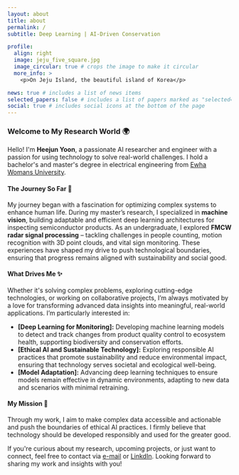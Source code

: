 ```yaml
---
layout: about
title: about
permalink: /
subtitle: Deep Learning | AI-Driven Conservation

profile:
  align: right
  image: jeju_five_square.jpg
  image_circular: true # crops the image to make it circular
  more_info: >
    <p>On Jeju Island, the beautiful island of Korea</p>

news: true # includes a list of news items
selected_papers: false # includes a list of papers marked as "selected={true}"
social: true # includes social icons at the bottom of the page
---
```

### Welcome to My Research World 🌍
Hello! I'm **Heejun Yoon**, a passionate AI researcher and engineer with a passion for using technology to solve real-world challenges. I hold a bachelor's and master's degree in electrical engineering from [Ewha Womans University](https://www.ewha.ac.kr/ewhaen/index.do).


#### The Journey So Far 🚀
My journey began with a fascination for optimizing complex systems to enhance human life. During my master’s research, I specialized in **machine vision**, building adaptable and efficient deep learning architectures for inspecting semiconductor products. As an undergraduate, I explored **FMCW radar signal processing** – tackling challenges in people counting, motion recognition with 3D point clouds, and vital sign monitoring. These experiences have shaped my drive to push technological boundaries, ensuring that progress remains aligned with sustainability and social good.

#### What Drives Me ✨
Whether it's solving complex problems, exploring cutting-edge technologies, or working on collaborative projects, I’m always motivated by a love for transforming advanced data insights into meaningful, real-world applications. I’m particularly interested in:
- **[Deep Learning for Monitoring]:** Developing machine learning models to detect and track changes from product quality control to ecosystem health, supporting biodiversity and conservation efforts.
- **[Ethical AI and Sustainable Technology]:** Exploring responsible AI practices that promote sustainability and reduce environmental impact, ensuring that technology serves societal and ecological well-being.
- **[Model Adaptation]:** Advancing deep learning techniques to ensure models remain effective in dynamic environments, adapting to new data and scenarios with minimal retraining.

#### My Mission 🌱
Through my work, I aim to make complex data accessible and actionable and push the boundaries of ethical AI practices. I firmly believe that technology should be developed responsibly and used for the greater good.

If you're curious about my research, upcoming projects, or just want to connect, feel free to contact via [e-mail](hjyoon9808@gmail.com) or [LinkdIn](http://bit.ly/4hEjcPN).
Looking forward to sharing my work and insights with you!
